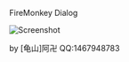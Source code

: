 FireMonkey Dialog

![Screenshot](https://raw.github.com/OneChen/FrameDialog/master/FrameDialog.png)

by [龟山]阿卍 QQ:1467948783
